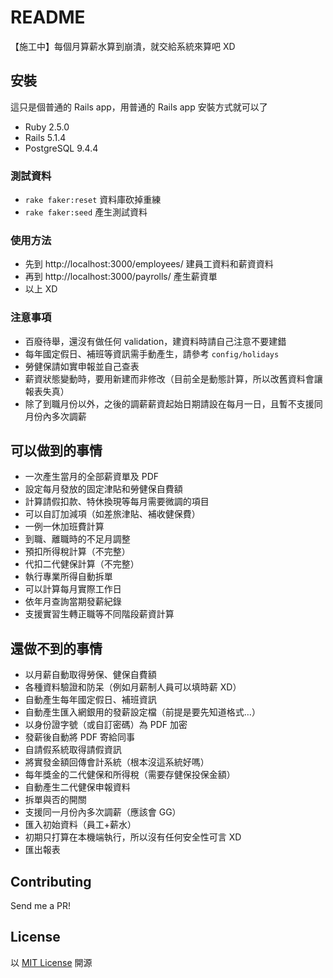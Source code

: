 # README

【施工中】每個月算薪水算到崩潰，就交給系統來算吧 XD

## 安裝
這只是個普通的 Rails app，用普通的 Rails app 安裝方式就可以了

- Ruby 2.5.0
- Rails 5.1.4
- PostgreSQL 9.4.4

### 測試資料
- `rake faker:reset` 資料庫砍掉重練
- `rake faker:seed` 產生測試資料

### 使用方法
- 先到 http://localhost:3000/employees/ 建員工資料和薪資資料
- 再到 http://localhost:3000/payrolls/ 產生薪資單
- 以上 XD

### 注意事項
- 百廢待舉，還沒有做任何 validation，建資料時請自己注意不要建錯
- 每年國定假日、補班等資訊需手動產生，請參考 `config/holidays`
- 勞健保請如實申報並自己查表
- 薪資狀態變動時，要用新建而非修改（目前全是動態計算，所以改舊資料會讓報表失真）
- 除了到職月份以外，之後的調薪薪資起始日期請設在每月一日，且暫不支援同月份內多次調薪

## 可以做到的事情
- 一次產生當月的全部薪資單及 PDF
- 設定每月發放的固定津貼和勞健保自費額
- 計算請假扣款、特休換現等每月需要微調的項目
- 可以自訂加減項（如差旅津貼、補收健保費）
- 一例一休加班費計算
- 到職、離職時的不足月調整
- 預扣所得稅計算（不完整）
- 代扣二代健保計算（不完整）
- 執行專業所得自動拆單
- 可以計算每月實際工作日
- 依年月查詢當期發薪紀錄
- 支援實習生轉正職等不同階段薪資計算

## 還做不到的事情

- 以月薪自動取得勞保、健保自費額
- 各種資料驗證和防呆（例如月薪制人員可以填時薪 XD）
- 自動產生每年國定假日、補班資訊
- 自動產生匯入網銀用的發薪設定檔（前提是要先知道格式…）
- 以身份證字號（或自訂密碼）為 PDF 加密
- 發薪後自動將 PDF 寄給同事
- 自請假系統取得請假資訊
- 將實發金額回傳會計系統（根本沒這系統好嗎） 
- 每年獎金的二代健保和所得稅（需要存健保投保金額）
- 自動產生二代健保申報資料
- 拆單與否的開關
- 支援同一月份內多次調薪（應該會 GG）
- 匯入初始資料（員工+薪水）
- 初期只打算在本機端執行，所以沒有任何安全性可言 XD
- 匯出報表

## Contributing
Send me a PR!

## License
以 [MIT License](http://opensource.org/licenses/MIT) 開源